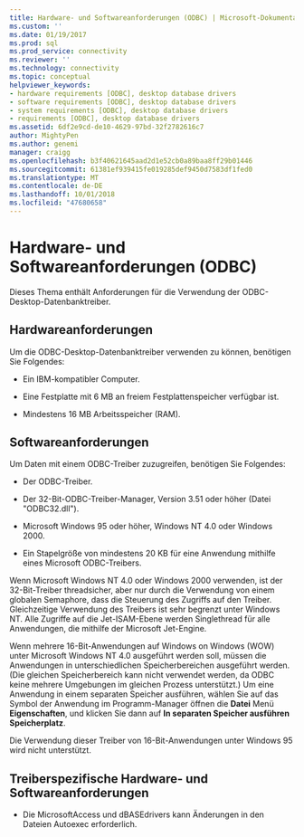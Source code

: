 ```yaml
---
title: Hardware- und Softwareanforderungen (ODBC) | Microsoft-Dokumentation
ms.custom: ''
ms.date: 01/19/2017
ms.prod: sql
ms.prod_service: connectivity
ms.reviewer: ''
ms.technology: connectivity
ms.topic: conceptual
helpviewer_keywords:
- hardware requirements [ODBC], desktop database drivers
- software requirements [ODBC], desktop database drivers
- system requirements [ODBC], desktop database drivers
- requirements [ODBC], desktop database drivers
ms.assetid: 6df2e9cd-de10-4629-97bd-32f2782616c7
author: MightyPen
ms.author: genemi
manager: craigg
ms.openlocfilehash: b3f40621645aad2d1e52cb0a89baa8ff29b01446
ms.sourcegitcommit: 61381ef939415fe019285def9450d7583df1fed0
ms.translationtype: MT
ms.contentlocale: de-DE
ms.lasthandoff: 10/01/2018
ms.locfileid: "47680658"
---
```

# <a name="hardware-and-software-requirements-odbc"></a>Hardware- und Softwareanforderungen (ODBC)
Dieses Thema enthält Anforderungen für die Verwendung der ODBC-Desktop-Datenbanktreiber.  
  
## <a name="hardware-requirements"></a>Hardwareanforderungen  
 Um die ODBC-Desktop-Datenbanktreiber verwenden zu können, benötigen Sie Folgendes:  
  
-   Ein IBM-kompatibler Computer.  
  
-   Eine Festplatte mit 6 MB an freiem Festplattenspeicher verfügbar ist.  
  
-   Mindestens 16 MB Arbeitsspeicher (RAM).  
  
## <a name="software-requirements"></a>Softwareanforderungen  
 Um Daten mit einem ODBC-Treiber zuzugreifen, benötigen Sie Folgendes:  
  
-   Der ODBC-Treiber.  
  
-   Der 32-Bit-ODBC-Treiber-Manager, Version 3.51 oder höher (Datei "ODBC32.dll").  
  
-   Microsoft Windows 95 oder höher, Windows NT 4.0 oder Windows 2000.  
  
-   Ein Stapelgröße von mindestens 20 KB für eine Anwendung mithilfe eines Microsoft ODBC-Treibers.  
  
 Wenn Microsoft Windows NT 4.0 oder Windows 2000 verwenden, ist der 32-Bit-Treiber threadsicher, aber nur durch die Verwendung von einem globalen Semaphore, dass die Steuerung des Zugriffs auf den Treiber. Gleichzeitige Verwendung des Treibers ist sehr begrenzt unter Windows NT. Alle Zugriffe auf die Jet-ISAM-Ebene werden Singlethread für alle Anwendungen, die mithilfe der Microsoft Jet-Engine.  
  
 Wenn mehrere 16-Bit-Anwendungen auf Windows on Windows (WOW) unter Microsoft Windows NT 4.0 ausgeführt werden soll, müssen die Anwendungen in unterschiedlichen Speicherbereichen ausgeführt werden. (Die gleichen Speicherbereich kann nicht verwendet werden, da ODBC keine mehrere Umgebungen im gleichen Prozess unterstützt.) Um eine Anwendung in einem separaten Speicher ausführen, wählen Sie auf das Symbol der Anwendung im Programm-Manager öffnen die **Datei** Menü **Eigenschaften**, und klicken Sie dann auf **In separaten Speicher ausführen Speicherplatz**.  
  
 Die Verwendung dieser Treiber von 16-Bit-Anwendungen unter Windows 95 wird nicht unterstützt.  
  
## <a name="driver-specific-hardware-and-software-requirements"></a>Treiberspezifische Hardware- und Softwareanforderungen  
  
-   Die MicrosoftAccess und dBASEdrivers kann Änderungen in den Dateien Autoexec erforderlich.
